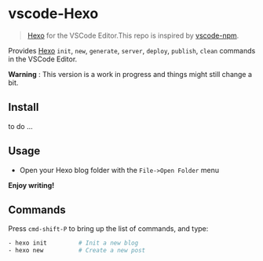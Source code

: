 # vscode-Hexo

> [Hexo] for the VSCode Editor.This repo is inspired by [vscode-npm](https://github.com/fknop/vscode-npm).

Provides [Hexo] `init`, `new`, `generate`, `server`, `deploy`, `publish`, `clean` commands in the VSCode Editor. 

**Warning** : This version is a work in progress and things might still change a bit.

## Install

to do ...

## Usage

- Open your Hexo blog folder with the `File->Open Folder` menu

**Enjoy writing!**

## Commands

Press `cmd-shift-P` to bring up the list of commands, and type:

```bash
- hexo init         # Init a new blog
- hexo new          # Create a new post
```

[Hexo]: http://hexo.io/